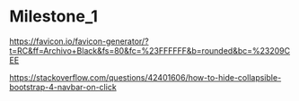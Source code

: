 # Milestone_1

https://favicon.io/favicon-generator/?t=RC&ff=Archivo+Black&fs=80&fc=%23FFFFFF&b=rounded&bc=%23209CEE


https://stackoverflow.com/questions/42401606/how-to-hide-collapsible-bootstrap-4-navbar-on-click